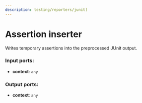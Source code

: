 ```yaml
---
description: testing/reporters/junit]
---
```


# Assertion inserter

Writes temporary assertions into the preprocessed JUnit output.

### Input ports:

* __context__: `any`

### Output ports:

* __context__: `any`

